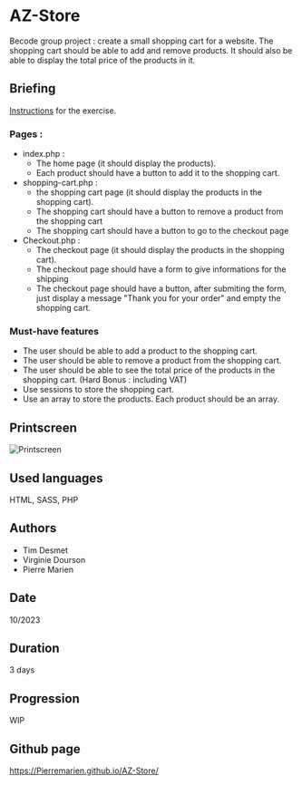 # AZ-Store
Becode group project : create a small shopping cart for a website. The shopping cart should be able to add and remove products. It should also be able to display the total price of the products in it.

## Briefing
[Instructions](https://github.com/becodeorg/CRL-KELLER-6/tree/main/1.TRAIL/2.The-Hill/2.PHP/AZ-Store) for the exercise.

### Pages :
- index.php :
    * The home page (it should display the products).
    * Each product should have a button to add it to the shopping cart.
- shopping-cart.php :
    * the shopping cart page (it should display the products in the shopping cart).
    * The shopping cart should have a button to remove a product from the shopping cart
    * The shopping cart should have a button to go to the checkout page
- Checkout.php :
    * The checkout page (it should display the products in the shopping cart).
    * The checkout page should have a form to give informations for the shipping
    * The checkout page should have a button, after submiting the form, just display a message "Thank you for your order" and empty the shopping cart.

### Must-have features
- The user should be able to add a product to the shopping cart.
- The user should be able to remove a product from the shopping cart.
- The user should be able to see the total price of the products in the shopping cart. (Hard Bonus : including VAT)
- Use sessions to store the shopping cart.
- Use an array to store the products. Each product should be an array.

## Printscreen
![Printscreen]()

## Used languages
HTML, SASS, PHP

## Authors
- Tim Desmet
- Virginie Dourson
- Pierre Marien

## Date
10/2023

## Duration
3 days

## Progression
WIP

## Github page
https://Pierremarien.github.io/AZ-Store/
